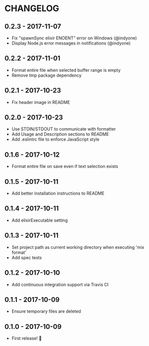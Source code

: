# CHANGELOG

## 0.2.3 - 2017-11-07

- Fix "spawnSync elixir ENOENT" error on Windows (@indyone)
- Display Node.js error messages in notifications (@indyone)

## 0.2.2 - 2017-11-01

- Format entire file when selected buffer range is empty
- Remove tmp package dependency

## 0.2.1 - 2017-10-23

- Fix header image in README

## 0.2.0 - 2017-10-23

- Use STDIN/STDOUT to communicate with formatter
- Add Usage and Description sections to README
- Add .eslintrc file to enforce JavaScript style

## 0.1.6 - 2017-10-12

- Format entire file on save even if text selection exists

## 0.1.5 - 2017-10-11

- Add better installation instructions to README

## 0.1.4 - 2017-10-11

- Add elixirExecutable setting

## 0.1.3 - 2017-10-11

- Set project path as current working directory when executing 'mix format'
- Add spec tests

## 0.1.2 - 2017-10-10

- Add continuous integration support via Travis CI

## 0.1.1 - 2017-10-09

- Ensure temporary files are deleted

## 0.1.0 - 2017-10-09

- First release! 🎉
